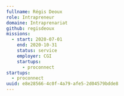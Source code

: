 ```yaml
---
fullname: Régis Deoux
role: Intrapreneur
domaine: Intraprenariat
github: regisdeoux
missions:
  - start: 2020-07-01
    end: 2020-10-31
    status: service
    employer: CGI
    startups:
      - proconnect
startups:
  - proconnect
uuid: e8e28566-4c0f-4a79-afe5-2d04579bdde8
---
```

